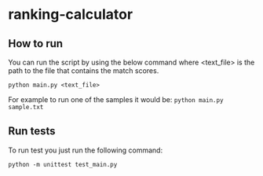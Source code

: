 # ranking-calculator

## How to run

You can run the script by using the below command where <text_file> is the path to the file that contains the match scores.

```
python main.py <text_file>
```

For example to run one of the samples it would be: `python main.py sample.txt`

## Run tests

To run test you just run the following command:

```
python -m unittest test_main.py
```